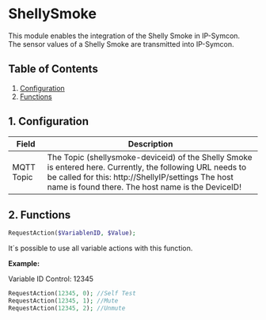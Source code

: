# ShellySmoke
   This module enables the integration of the Shelly Smoke in IP-Symcon.\
   The sensor values of a Shelly Smoke are transmitted into IP-Symcon.
     
   ## Table of Contents
   1. [Configuration](#1-configuration)
   2. [Functions](#2-functions)
   
   ## 1. Configuration
   
   Field        | Description
   ------------ | -------------
   MQTT Topic   | The Topic (shellysmoke-deviceid) of the Shelly Smoke is entered here. Currently, the following URL needs to be called for this: http://ShellyIP/settings The host name is found there. The host name is the DeviceID!
   
   ## 2. Functions
   
   ```php
   RequestAction($VariablenID, $Value);
   ```
   It´s possible to use all variable actions with this function.

   **Example:**
   
   Variable ID Control: 12345
   
   ```php
   RequestAction(12345, 0); //Self Test
   RequestAction(12345, 1); //Mute
   RequestAction(12345, 2); //Unmute
   ```